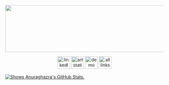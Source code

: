 <img src="https://wallpapers.com/images/hd/pink-solid-color-625ntfjzqib0tpk2.jpg" height="150" width="20000"/>

<p align="center"> 
<a href="https://linkedin.com/in/ongoreba"><img src="https://img.icons8.com/?size=100&id=8808&format=png&color=ffffff" alt="linkedIn account" width="40px" height="40px"></a> <a href="https://ongoreba.artstation.com/" target="_blank" rel="noreferrer"><img src="https://img.icons8.com/?size=100&id=pB77uEobJRjy&format=png&color=ffffff" alt="artstation portfolio" width="40" height="40"/></a> <a href="https://vimeo.com/907978064" target="_blank" rel="noreferrer"><img src="https://img.icons8.com/?size=100&id=38250&format=png&color=ffffff" alt="demo reel" width="40" height="40"/></a> <a href="https://ongoreba.carrd.co/" target="_blank" rel="noreferrer"><img src="https://img.icons8.com/?size=100&id=0GU4b5gZ4PdA&format=png&color=ffffff" alt="all links" width="40" height="40"/></a></p>

<a href="https://github.com/">
<picture>
  <source media="(prefers-color-scheme: dark)" srcset="https://img.icons8.com/?size=100&id=38250&format=png&color=ffffff">
  <img alt="Shows Anuraghazra's GitHub Stats." src="https://img.icons8.com/?size=100&id=38250&format=png&color=000000">
</picture>
</a>

<!--
**ongoreba/ongoreba** is a ✨ _special_ ✨ repository because its `README.md` (this file) appears on your GitHub profile.

Here are some ideas to get you started:

- 🔭 I’m currently working on ...
- 🌱 I’m currently learning ...
- 👯 I’m looking to collaborate on ...
- 🤔 I’m looking for help with ...
- 💬 Ask me about ...
- 📫 How to reach me: ...
- 😄 Pronouns: ...
- ⚡ Fun fact: ...
-->
